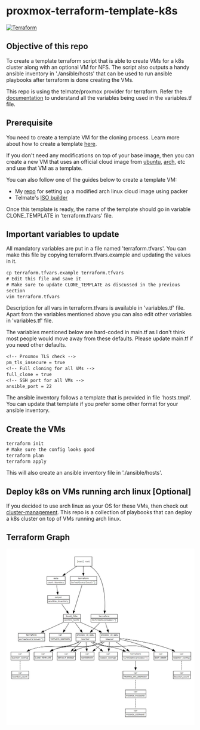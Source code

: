 ﻿# proxmox-terraform-template-k8s
 
 [![Terraform](https://github.com/Naman1997/terraform-k8s-template/actions/workflows/terraform.yml/badge.svg)](https://github.com/Naman1997/terraform-k8s-template/actions/workflows/terraform.yml)

## Objective of this repo

To create a template terraform script that is able to create VMs for a k8s cluster along with an optional VM for NFS. The script also outputs a handy ansible inventory in './ansible/hosts' that can be used to run ansible playbooks after terraform is done creating the VMs.

This repo is using the telmate/proxmox provider for terraform. Refer the [documentation](https://registry.terraform.io/providers/Telmate/proxmox/latest/docs) to understand all the variables being used in the variables.tf file.

## Prerequisite

You need to create a template VM for the cloning process. Learn more about how to create a template [here](https://pve.proxmox.com/wiki/VM_Templates_and_Clones#Create_VM_Template).

If you don't need any modifications on top of your base image, then you can create a new VM that uses an official cloud image from [ubuntu](https://cloud-images.ubuntu.com/), [arch](https://wiki.archlinux.org/title/Arch_Linux_on_a_VPS#Official_Arch_Linux_cloud_image), etc and use that VM as a template.

You can also follow one of the guides below to create a template VM:
- My [repo](https://github.com/Naman1997/arch-cloud-image) for setting up a modified arch linux cloud image using packer
- Telmate's [ISO builder](https://github.com/Telmate/terraform-ubuntu-proxmox-iso)

Once this template is ready, the name of the template should go in variable CLONE_TEMPLATE in 'terraform.tfvars' file.

## Important variables to update

All mandatory variables are put in a file named 'terraform.tfvars'.
You can make this file by copying terraform.tfvars.example and updating the values in it.
```
cp terraform.tfvars.example terraform.tfvars
# Edit this file and save it
# Make sure to update CLONE_TEMPLATE as discussed in the previous section
vim terraform.tfvars
```
Description for all vars in terraform.tfvars is available in 'variables.tf' file.
Apart from the variables mentioned above you can also edit other variables in 'variables.tf' file.

The variables mentioned below are hard-coded in main.tf as I don't think most people would move away from these defaults. Please update main.tf if you need other defaults.

```
<!-- Proxmox TLS check -->
pm_tls_insecure = true
<!-- Full cloning for all VMs -->
full_clone = true
<!-- SSH port for all VMs -->
ansible_port = 22
```

The ansible inventory follows a template that is provided in file 'hosts.tmpl'. You can update that template if you prefer some other format for your ansible inventory.

## Create the VMs
```
terraform init
# Make sure the config looks good
terraform plan
terraform apply
```

This will also create an ansible inventory file in './ansible/hosts'.

## Deploy k8s on VMs running arch linux [Optional]
If you decided to use arch linux as your OS for these VMs, then check out [cluster-management](https://github.com/Naman1997/cluster-management). This repo is a collection of playbooks that can deploy a k8s cluster on top of VMs running arch linux.

## Terraform Graph
![alt text](https://raw.githubusercontent.com/Naman1997/proxmox-terraform-template-k8s/main/Graph.JPG)
